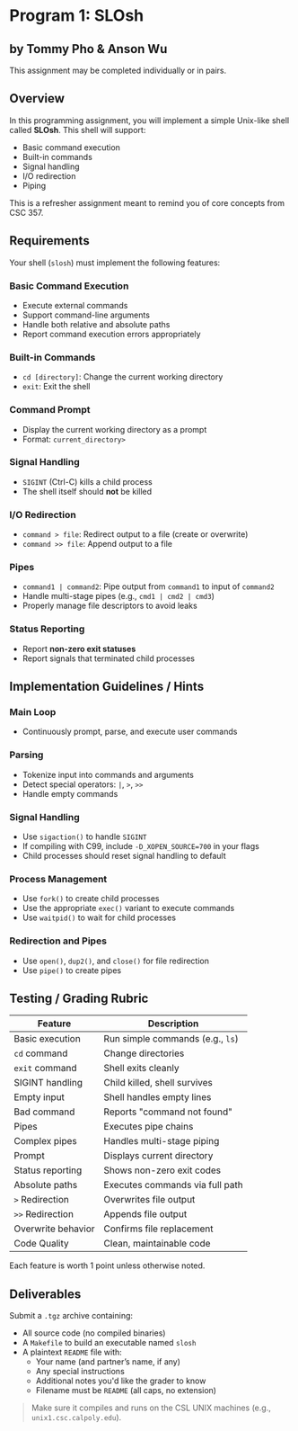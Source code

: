 # Program 1: SLOsh
## by Tommy Pho & Anson Wu

This assignment may be completed individually or in pairs.

## Overview

In this programming assignment, you will implement a simple Unix-like shell called **SLOsh**. This shell will support:

- Basic command execution  
- Built-in commands  
- Signal handling  
- I/O redirection  
- Piping  

This is a refresher assignment meant to remind you of core concepts from CSC 357.

## Requirements

Your shell (`slosh`) must implement the following features:

### Basic Command Execution

- Execute external commands  
- Support command-line arguments  
- Handle both relative and absolute paths  
- Report command execution errors appropriately

### Built-in Commands

- `cd [directory]`: Change the current working directory  
- `exit`: Exit the shell

### Command Prompt

- Display the current working directory as a prompt  
- Format: `current_directory>`

### Signal Handling

- `SIGINT` (Ctrl-C) kills a child process  
- The shell itself should **not** be killed

### I/O Redirection

- `command > file`: Redirect output to a file (create or overwrite)  
- `command >> file`: Append output to a file

### Pipes

- `command1 | command2`: Pipe output from `command1` to input of `command2`  
- Handle multi-stage pipes (e.g., `cmd1 | cmd2 | cmd3`)  
- Properly manage file descriptors to avoid leaks

### Status Reporting

- Report **non-zero exit statuses**  
- Report signals that terminated child processes

## Implementation Guidelines / Hints

### Main Loop

- Continuously prompt, parse, and execute user commands

### Parsing

- Tokenize input into commands and arguments  
- Detect special operators: `|`, `>`, `>>`  
- Handle empty commands

### Signal Handling

- Use `sigaction()` to handle `SIGINT`  
- If compiling with C99, include `-D_XOPEN_SOURCE=700` in your flags  
- Child processes should reset signal handling to default

### Process Management

- Use `fork()` to create child processes  
- Use the appropriate `exec()` variant to execute commands  
- Use `waitpid()` to wait for child processes

### Redirection and Pipes

- Use `open()`, `dup2()`, and `close()` for file redirection  
- Use `pipe()` to create pipes

## Testing / Grading Rubric

| Feature | Description |
|--------|-------------|
| Basic execution | Run simple commands (e.g., `ls`) |
| `cd` command | Change directories |
| `exit` command | Shell exits cleanly |
| SIGINT handling | Child killed, shell survives |
| Empty input | Shell handles empty lines |
| Bad command | Reports "command not found" |
| Pipes | Executes pipe chains |
| Complex pipes | Handles multi-stage piping |
| Prompt | Displays current directory |
| Status reporting | Shows non-zero exit codes |
| Absolute paths | Executes commands via full path |
| `>` Redirection | Overwrites file output |
| `>>` Redirection | Appends file output |
| Overwrite behavior | Confirms file replacement |
| Code Quality | Clean, maintainable code |

Each feature is worth 1 point unless otherwise noted.

## Deliverables

Submit a `.tgz` archive containing:

- All source code (no compiled binaries)  
- A `Makefile` to build an executable named `slosh`  
- A plaintext `README` file with:
  - Your name (and partner’s name, if any)  
  - Any special instructions  
  - Additional notes you'd like the grader to know  
  - Filename must be `README` (all caps, no extension)

> Make sure it compiles and runs on the CSL UNIX machines (e.g., `unix1.csc.calpoly.edu`).